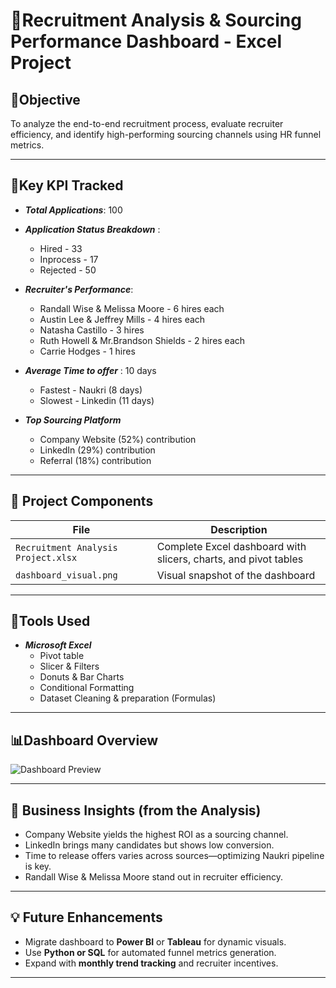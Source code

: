 # 🧩Recruitment Analysis & Sourcing Performance Dashboard - Excel Project

## 📌Objective
To analyze the end-to-end recruitment process, evaluate recruiter efficiency, and identify high-performing sourcing channels using HR funnel metrics.

---

## 🔰Key KPI Tracked
- ***Total Applications***: 100
- ***Application Status Breakdown*** :
  -  Hired - 33
  - Inprocess - 17
  - Rejected - 50

- ***Recruiter's Performance***:
  - Randall Wise & Melissa Moore - 6 hires each
  - Austin Lee & Jeffrey Mills - 4 hires each
  - Natasha Castillo - 3 hires
  - Ruth Howell & Mr.Brandson Shields - 2 hires each
  - Carrie Hodges - 1 hires

- ***Average Time to offer*** : 10 days
  - Fastest - Naukri (8 days)
  - Slowest - Linkedin (11 days)

- ***Top Sourcing Platform***
   - Company Website (52%) contribution
   - LinkedIn (29%) contribution
   - Referral (18%) contribution
   
--- 

## 📂 Project Components
| File | Description |
|------|-------------|
| `Recruitment Analysis Project.xlsx` | Complete Excel dashboard with slicers, charts, and pivot tables |
| `dashboard_visual.png` | Visual snapshot of the dashboard |

---

## 🧰Tools Used
- ***Microsoft Excel***
  - Pivot table
  - Slicer & Filters
  - Donuts & Bar Charts
  - Conditional Formatting
  - Dataset Cleaning & preparation (Formulas)

---

## 📊Dashboard Overview
![Dashboard Preview](./Screenshots/dashboard_visual.png)

---

## 🧠 Business Insights (from the Analysis)
- Company Website yields the highest ROI as a sourcing channel.
- LinkedIn brings many candidates but shows low conversion.
- Time to release offers varies across sources—optimizing Naukri pipeline is key.
- Randall Wise & Melissa Moore stand out in recruiter efficiency.

---

## 💡 Future Enhancements
- Migrate dashboard to **Power BI** or **Tableau** for dynamic visuals.
- Use **Python or SQL** for automated funnel metrics generation.
- Expand with **monthly trend tracking** and recruiter incentives.

---








